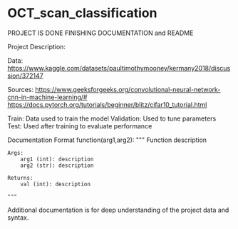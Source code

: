 # OCT_scan_classification
PROJECT IS DONE FINISHING DOCUMENTATION and README


Project Description:


Data: https://www.kaggle.com/datasets/paultimothymooney/kermany2018/discussion/372147

Sources:
https://www.geeksforgeeks.org/convolutional-neural-network-cnn-in-machine-learning/#
https://docs.pytorch.org/tutorials/beginner/blitz/cifar10_tutorial.html


Train: Data used to train the model
Validation: Used to tune parameters
Test: Used after training to evaluate performance

Documentation Format
function(arg1,arg2):
    """
    Function description

    Args:
        arg1 (int): description
        arg2 (str): description

    Returns:
        val (int): description

    """

Additional documentation is for deep understanding of the project data and syntax.